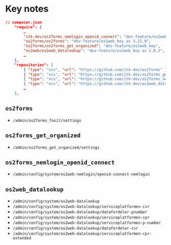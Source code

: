 # Key notes

``` json
// composer.json
    "require": {
        …
        "itk-dev/os2forms_nemlogin_openid_connect": "dev-feature/os2web_key",
        "os2forms/os2forms": "dev-feature/os2web_key as 3.21.0",
        "os2forms/os2forms_get_organized": "dev-feature/os2web_key",
        "os2web/os2web_datalookup": "dev-feature/os2web_key as 2.0.2",
        …
    },
    "repositories": [
        { "type": "vcs", "url": "https://github.com/itk-dev/os2forms" },
        { "type": "vcs", "url": "https://github.com/itk-dev/os2forms_get_organized" },
        { "type": "vcs", "url": "https://github.com/itk-dev/os2forms_nemlogin_openid_connect" },
        { "type": "vcs", "url": "https://github.com/itk-dev/os2web_datalookup" },
        …
    ],
```

## `os2forms`

* `/admin/os2forms_fasit/settings`

## `os2forms_get_organized`

* `/admin/os2forms_get_organized/settings`

## `os2forms_nemlogin_openid_connect`

* `/admin/config/system/os2web-nemlogin/openid-connect-nemlogin`

## `os2web_datalookup`

* `/admin/config/system/os2web-datalookup`
* `/admin/config/system/os2web-datalookup/serviceplatformen-cvr`
* `/admin/config/system/os2web-datalookup/datafordeler-pnumber`
* `/admin/config/system/os2web-datalookup/serviceplatformen-cpr`
* `/admin/config/system/os2web-datalookup/serviceplatformen-p-number`
* `/admin/config/system/os2web-datalookup/datafordeler-cvr`
* `/admin/config/system/os2web-datalookup/serviceplatformen-cpr-extended`
